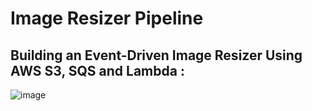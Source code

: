 #  Image Resizer Pipeline
## Building an Event-Driven Image Resizer Using AWS S3, SQS and Lambda : 

![image](https://user-images.githubusercontent.com/19708705/228999047-c28dfcb6-8832-4c36-82c9-0dfe0162fd0e.png)
